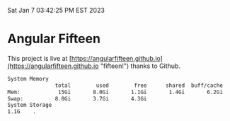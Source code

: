 Sat Jan  7 03:42:25 PM EST 2023

# Angular Fifteen


This project is live at [https://angularfifteen.github.io](https://angularfifteen.github.io "fifteen!") thanks to Github.

```bash
System Memory
               total        used        free      shared  buff/cache   available
Mem:            15Gi       8.0Gi       1.1Gi       1.4Gi       6.2Gi       5.5Gi
Swap:          8.0Gi       3.7Gi       4.3Gi
System Storage
1.1G	.
